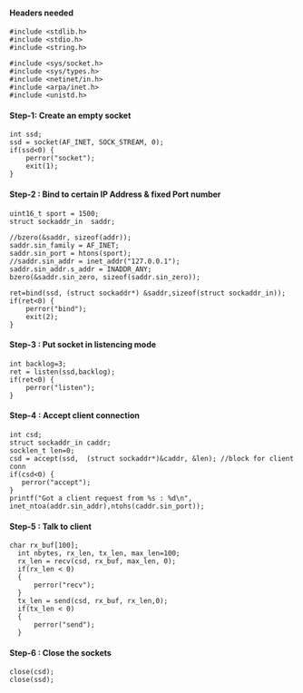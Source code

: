#### Headers needed
```
#include <stdlib.h>
#include <stdio.h>
#include <string.h>

#include <sys/socket.h>
#include <sys/types.h>
#include <netinet/in.h>
#include <arpa/inet.h>
#include <unistd.h>
```

#### Step-1: Create an empty socket

```
int ssd;	
ssd = socket(AF_INET, SOCK_STREAM, 0);
if(ssd<0) {
	perror("socket");
	exit(1);
}
```

#### Step-2 : Bind to certain IP Address & fixed Port number

```
uint16_t sport = 1500;
struct sockaddr_in  saddr;

//bzero(&saddr, sizeof(addr));
saddr.sin_family = AF_INET;
saddr.sin_port = htons(sport);
//saddr.sin_addr = inet_addr("127.0.0.1");
saddr.sin_addr.s_addr = INADDR_ANY;
bzero(&saddr.sin_zero, sizeof(saddr.sin_zero));

ret=bind(ssd, (struct sockaddr*) &saddr,sizeof(struct sockaddr_in));
if(ret<0) {
	perror("bind");
	exit(2);
}
```
#### Step-3 :  Put socket in listencing mode
```
int backlog=3;
ret = listen(ssd,backlog);
if(ret<0) {
    perror("listen");
}
```

#### Step-4 : Accept client connection
```
int csd;
struct sockaddr_in caddr;
socklen_t len=0;
csd = accept(ssd,  (struct sockaddr*)&caddr, &len); //block for client conn
if(csd<0) {
   perror("accept");
}
printf("Got a client request from %s : %d\n", inet_ntoa(addr.sin_addr),ntohs(caddr.sin_port));
````
#### Step-5 : Talk to client
```
char rx_buf[100];
  int nbytes, rx_len, tx_len, max_len=100;
  rx_len = recv(csd, rx_buf, max_len, 0); 
  if(rx_len < 0)
  {
      perror("recv");
  }
  tx_len = send(csd, rx_buf, rx_len,0);
  if(tx_len < 0)
  {
      perror("send");
  }
```

#### Step-6 : Close the sockets
```
close(csd);
close(ssd);
```
